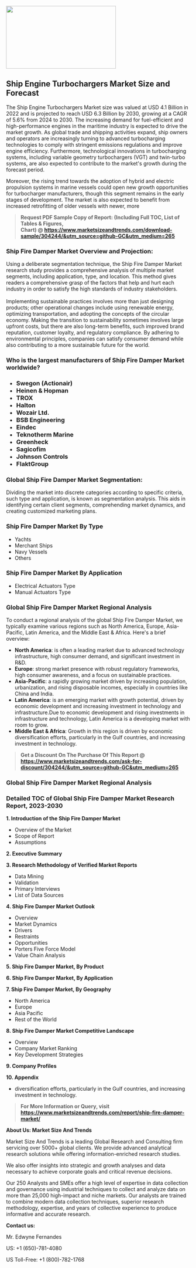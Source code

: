 <p><img class="alignnone size-medium wp-image-20088" src="https://ffe5etoiles.com/wp-content/uploads/2024/12/MST1-300x171.png" alt="" width="300" height="171" /></p><h2>Ship Engine Turbochargers Market Size and Forecast</h2><p>The Ship Engine Turbochargers Market size was valued at USD 4.1 Billion in 2022 and is projected to reach USD 6.3 Billion by 2030, growing at a CAGR of 5.6% from 2024 to 2030. The increasing demand for fuel-efficient and high-performance engines in the maritime industry is expected to drive the market growth. As global trade and shipping activities expand, ship owners and operators are increasingly turning to advanced turbocharging technologies to comply with stringent emissions regulations and improve engine efficiency. Furthermore, technological innovations in turbocharging systems, including variable geometry turbochargers (VGT) and twin-turbo systems, are also expected to contribute to the market's growth during the forecast period.</p><p>Moreover, the rising trend towards the adoption of hybrid and electric propulsion systems in marine vessels could open new growth opportunities for turbocharger manufacturers, though this segment remains in the early stages of development. The market is also expected to benefit from increased retrofitting of older vessels with newer, more</p><blockquote id="" class=""><strong>Request PDF Sample Copy of Report: (Including Full TOC, List of Tables &amp; Figures, Chart)&nbsp;@&nbsp;<strong><a href="https://www.marketsizeandtrends.com/download-sample/304244/&utm_source=github-GC&utm_medium=265" target="_blank">https://www.marketsizeandtrends.com/download-sample/304244/&utm_source=github-GC&utm_medium=265</a></strong></strong></blockquote><h3 id="" class="">Ship Fire Damper Market&nbsp;Overview and Projection:</h3><p id="" class="">Using a deliberate segmentation technique, the Ship Fire Damper Market research study provides a comprehensive analysis of multiple market segments, including application, type, and location. This method gives readers a comprehensive grasp of the factors that help and hurt each industry in order to satisfy the high standards of industry stakeholders. <br /> <br />Implementing sustainable practices involves more than just designing products; other operational changes include using renewable energy, optimizing transportation, and adopting the concepts of the circular economy. Making the transition to sustainability sometimes involves large upfront costs, but there are also long-term benefits, such improved brand reputation, customer loyalty, and regulatory compliance. By adhering to environmental principles, companies can satisfy consumer demand while also contributing to a more sustainable future for the world.</p><h3 id="" class="">Who is the largest manufacturers of&nbsp;Ship Fire Damper Market worldwide?</h3><h3 class=""><p><ul><li>Swegon (Actionair) </li><li> Heinen & Hopman </li><li> TROX </li><li> Halton </li><li> Wozair Ltd. </li><li> BSB Engineering </li><li> Eindec </li><li> Teknotherm Marine </li><li> Greenheck </li><li> Sagicofim </li><li> Johnson Controls </li><li> FlaktGroup</li></ul></p></h3><h3 id="" class="">Global&nbsp;Ship Fire Damper Market Segmentation:</h3><p id="" class="">Dividing the market into discrete categories according to specific criteria, such type and application, is known as segmentation analysis. This aids in identifying certain client segments, comprehending market dynamics, and creating customized marketing plans.</p><h3 id="" class="">Ship Fire Damper Market&nbsp;By Type</h3><p><p><ul><li>Yachts</li><li> Merchant Ships</li><li> Navy Vessels</li><li> Others</p></li></ul></p></p><h3 id="" class="">Ship Fire Damper Market&nbsp;By Application</h3><p class=""><p><ul><li>Electrical Actuators Type</li><li> Manual Actuators Type</li></ul></p></p><h3 id="" class="">Global Ship Fire Damper Market Regional Analysis</h3><p id="" class="">To conduct a regional analysis of the global Ship Fire Damper Market, we typically examine various regions such as North America, Europe, Asia-Pacific, Latin America, and the Middle East &amp; Africa. Here's a brief overview:</p><ul><li><strong>North America</strong>: is often a leading market due to advanced technology infrastructure, high consumer demand, and significant investment in R&amp;D.</li><li><strong>Europe</strong>: strong market presence with robust regulatory frameworks, high consumer awareness, and a focus on sustainable practices.</li><li><strong>Asia-Pacific</strong>: a rapidly growing market driven by increasing population, urbanization, and rising disposable incomes, especially in countries like China and India.</li><li><strong>Latin America</strong>: is an emerging market with growth potential, driven by economic development and increasing investment in technology and infrastructure.Due to economic development and rising investments in infrastructure and technology, Latin America is a developing market with room to grow.</li><li><strong>Middle East &amp; Africa</strong>: Growth in this region is driven by economic diversification efforts, particularly in the Gulf countries, and increasing investment in technology.</li></ul><blockquote id="" class=""><strong>Get a Discount On The Purchase Of This Report @ <strong><a href="https://www.marketsizeandtrends.com/ask-for-discount/304244/&utm_source=github-GC&utm_medium=265" target="_blank">https://www.marketsizeandtrends.com/ask-for-discount/304244/&utm_source=github-GC&utm_medium=265</a></strong></strong></blockquote><h3 id="" class="">Global Ship Fire Damper Market Regional Analysis</h3><h3 id="" class="">Detailed TOC of Global Ship Fire Damper Market Research Report, 2023-2030</h3><p id="" class=""><strong>1. Introduction of the Ship Fire Damper Market</strong></p><ul><li>Overview of the Market</li><li>Scope of Report</li><li>Assumptions</li></ul><p id="" class=""><strong>2. Executive Summary</strong></p><p id="" class=""><strong>3. Research Methodology of Verified Market Reports</strong></p><ul><li>Data Mining</li><li>Validation</li><li>Primary Interviews</li><li>List of Data Sources</li></ul><p id="" class=""><strong>4. Ship Fire Damper Market Outlook</strong></p><ul><li>Overview</li><li>Market Dynamics</li><li>Drivers</li><li>Restraints</li><li>Opportunities</li><li>Porters Five Force Model</li><li>Value Chain Analysis</li></ul><p id="" class=""><strong>5. Ship Fire Damper Market, By Product</strong></p><p id="" class=""><strong>6. Ship Fire Damper Market, By Application</strong></p><p id="" class=""><strong>7. Ship Fire Damper Market, By Geography</strong></p><ul><li>North America</li><li>Europe</li><li>Asia Pacific</li><li>Rest of the World</li></ul><p id="" class=""><strong>8. Ship Fire Damper Market Competitive Landscape</strong></p><ul><li>Overview</li><li>Company Market Ranking</li><li>Key Development Strategies</li></ul><p id="" class=""><strong>9. Company Profiles</strong></p><p id="" class=""><strong>10. Appendix</strong></p><ul><li>diversification efforts, particularly in the Gulf countries, and increasing investment in technology.</li></ul><blockquote id="" class=""><strong>For More Information or Query, visit <strong><strong><a href="https://www.marketsizeandtrends.com/report/ship-fire-damper-market/" target="_blank">https://www.marketsizeandtrends.com/report/ship-fire-damper-market/</a></strong></strong></strong></blockquote><p id="" class=""><strong>About Us: Market Size And Trends</strong></p><p id="" class="">Market Size And Trends is a leading Global Research and Consulting firm servicing over 5000+ global clients. We provide advanced analytical research solutions while offering information-enriched research studies.</p><p id="" class="">We also offer insights into strategic and growth analyses and data necessary to achieve corporate goals and critical revenue decisions.</p><p id="" class="">Our 250 Analysts and SMEs offer a high level of expertise in data collection and governance using industrial techniques to collect and analyze data on more than 25,000 high-impact and niche markets. Our analysts are trained to combine modern data collection techniques, superior research methodology, expertise, and years of collective experience to produce informative and accurate research.</p><p id="" class=""><strong>Contact us:</strong></p><p id="" class="">Mr. Edwyne Fernandes</p><p id="" class="">US: +1 (650)-781-4080</p><p id="" class="">US Toll-Free: +1 (800)-782-1768</p>
